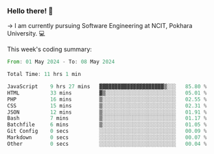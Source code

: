 ### Hello there! 👋

-> I am currently pursuing Software Engineering at NCIT, Pokhara University. 💻


This week's coding summary:
<!--START_SECTION:waka-->

```rust
From: 01 May 2024 - To: 08 May 2024

Total Time: 11 hrs 1 min

JavaScript    9 hrs 27 mins   ▓▓▓▓▓▓▓▓▓▓▓▓▓▓▓▓▓▓▓▓▓▒░░░   85.80 %
HTML          33 mins         ▓▒░░░░░░░░░░░░░░░░░░░░░░░   05.01 %
PHP           16 mins         ▒░░░░░░░░░░░░░░░░░░░░░░░░   02.55 %
CSS           15 mins         ▒░░░░░░░░░░░░░░░░░░░░░░░░   02.31 %
JSON          12 mins         ▒░░░░░░░░░░░░░░░░░░░░░░░░   01.91 %
Bash          7 mins          ▒░░░░░░░░░░░░░░░░░░░░░░░░   01.17 %
Batchfile     6 mins          ▒░░░░░░░░░░░░░░░░░░░░░░░░   01.05 %
Git Config    0 secs          ░░░░░░░░░░░░░░░░░░░░░░░░░   00.09 %
Markdown      0 secs          ░░░░░░░░░░░░░░░░░░░░░░░░░   00.07 %
Other         0 secs          ░░░░░░░░░░░░░░░░░░░░░░░░░   00.04 %
```

<!--END_SECTION:waka-->
